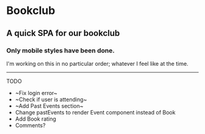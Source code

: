 # Bookclub

## A quick SPA for our bookclub

### Only mobile styles have been done.

I'm working on this in no particular order; whatever I feel like at the time.

---

TODO

- ~Fix login error~
- ~Check if user is attending~
- ~Add Past Events section~
- Change pastEvents to render Event component instead of Book
- Add Book rating
- Comments?